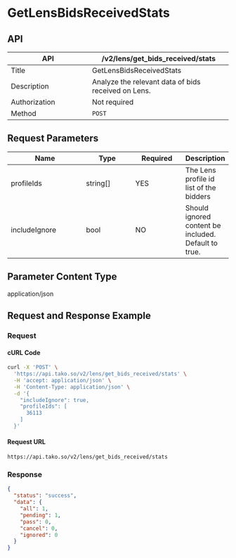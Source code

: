 # GetLensBidsReceivedStats

## API

<table><thead><tr><th width="169">API</th><th>/v2/lens/get_bids_received/stats</th></tr></thead><tbody><tr><td>Title</td><td>GetLensBidsReceivedStats</td></tr><tr><td>Description</td><td>Analyze the relevant data of bids received on Lens.</td></tr><tr><td>Authorization</td><td>Not required</td></tr><tr><td>Method</td><td><code>POST</code></td></tr></tbody></table>

## Request Parameters

<table><thead><tr><th width="174">Name</th><th width="111">Type</th><th width="108">Required</th><th>Description</th></tr></thead><tbody><tr><td>profileIds</td><td>string[]</td><td>YES</td><td>The Lens profile id list of the bidders</td></tr><tr><td>includeIgnore</td><td>bool</td><td>NO</td><td>Should ignored content be included. Default to true.</td></tr></tbody></table>

## Parameter Content Type

application/json

## Request and Response Example

### Request

#### cURL Code

```bash
curl -X 'POST' \
  'https://api.tako.so/v2/lens/get_bids_received/stats' \
  -H 'accept: application/json' \
  -H 'Content-Type: application/json' \
  -d '{
    "includeIgnore": true,
    "profileIds": [
      36113
    ]
  }'
```

#### Request URL

`https://api.tako.so/v2/lens/get_bids_received/stats`

### Response

```json
{
  "status": "success",
  "data": {
    "all": 1,
    "pending": 1,
    "pass": 0,
    "cancel": 0,
    "ignored": 0
  }
}
```
